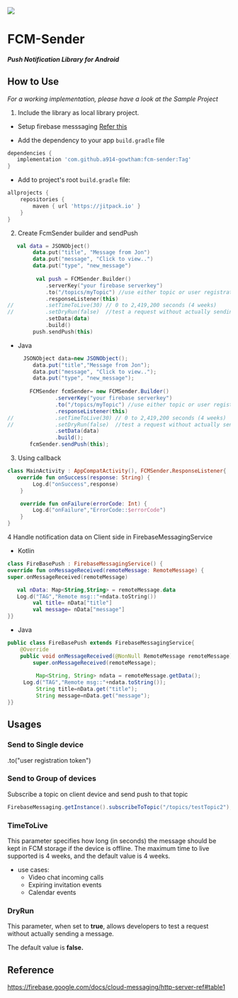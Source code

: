 [![](https://jitpack.io/v/a914-gowtham/fcm-sender.svg)](https://jitpack.io/#a914-gowtham/fcm-sender)

# FCM-Sender

##### Push Notification Library for Android

## How to Use
*For a working implementation, please have a look at the Sample Project*

1. Include the library as local library project.

+ Setup firebase messsaging [Refer this](https://firebase.google.com/docs/cloud-messaging/android/client?authuser=1)

+ Add the dependency to your app `build.gradle` file
 ```gradle
 dependencies {
    implementation 'com.github.a914-gowtham:fcm-sender:Tag'
 }
 ```
 + Add to project's root `build.gradle` file:
```gradle
allprojects {
	repositories {
		maven { url 'https://jitpack.io' }
	}
}
```
2. Create FcmSender builder and sendPush
```kotlin
   val data = JSONObject()
        data.put("title", "Message from Jon")
        data.put("message", "Click to view..")
        data.put("type", "new_message")
        
         val push = FCMSender.Builder()
            .serverKey("your firebase serverkey")
            .to("/topics/myTopic") //use either topic or user registration token
            .responseListener(this)
//          .setTimeToLive(30) // 0 to 2,419,200 seconds (4 weeks)
//          .setDryRun(false)  //test a request without actually sending a message.
            .setData(data)
            .build()
        push.sendPush(this)
```

* Java
```java
     JSONObject data=new JSONObject();
        data.put("title","Message from Jon");
        data.put("message", "Click to view..");
        data.put("type", "new_message");
        
       FCMSender fcmSender= new FCMSender.Builder()
               .serverKey("your firebase serverkey")
               .to("/topics/myTopic") //use either topic or user registration token
               .responseListener(this)
//             .setTimeToLive(30) // 0 to 2,419,200 seconds (4 weeks)
//             .setDryRun(false)  //test a request without actually sending a message.
               .setData(data)
               .build();
       fcmSender.sendPush(this);
```

3. Using callback
```kotlin
class MainActivity : AppCompatActivity(), FCMSender.ResponseListener{
   override fun onSuccess(response: String) {
        Log.d("onSuccess",response)
    }

    override fun onFailure(errorCode: Int) {
        Log.d("onFailure","ErrorCode::$errorCode")
    }
}
```

4 Handle notification data on Client side in FirebaseMessagingService
* Kotlin
```kotlin
class FireBasePush : FirebaseMessagingService() {
override fun onMessageReceived(remoteMessage: RemoteMessage) {
super.onMessageReceived(remoteMessage)

   val nData: Map<String,String> = remoteMessage.data
   Log.d("TAG","Remote msg::"+ndata.toString())
        val title= nData["title"]
        val message= nData["message"]
}}
```

* Java
```java
public class FireBasePush extends FirebaseMessagingService{
    @Override
    public void onMessageReceived(@NonNull RemoteMessage remoteMessage) {
        super.onMessageReceived(remoteMessage);
        
         Map<String, String> ndata = remoteMessage.getData();
	 Log.d("TAG","Remote msg::"+ndata.toString());
         String title=nData.get("title");
         String message=nData.get("message");
}}   
```

## Usages

### Send to Single device
.to("user registration token")

### Send to Group of devices
Subscribe a topic on client device and send push to that topic
```java
FirebaseMessaging.getInstance().subscribeToTopic("/topics/testTopic2");
```

### TimeToLive
This parameter specifies how long (in seconds) the message should be kept in FCM storage
if the device is offline. The maximum time to live supported is 4 weeks, and the default value is 4 weeks.

* use cases:
  - Video chat incoming calls 
  - Expiring invitation events
  - Calendar events

### DryRun
This parameter, when set to **true**, allows developers to test a request without actually sending a message.

The default value is **false.**

  
## Reference
https://firebase.google.com/docs/cloud-messaging/http-server-ref#table1
